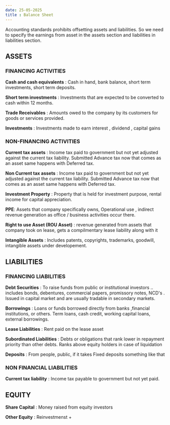 ```yaml
---
date: 25-05-2025
title : Balance Sheet
---
```


Accounting standards prohibits offsetting assets and liabilities. So we need to specify the earnings from asset in the assets section and liabilities in liabilities section.


## ASSETS

### FINANCING ACTIVITIES

**Cash and cash equivalents** : Cash in hand, bank balance, short term investments, short term deposits.

**Short term investments** : Investments that are expected to be converted to cash within 12 months.

**Trade Receivables** : Amounts owed to the company by its customers for goods or services provided.

**Investments** : Investments made to earn interest , dividend , capital gains 



### NON-FINANCING ACTIVITIES 

**Current tax assets** : Income tax paid to government but not yet adjusted against the current tax liability. Submitted Advance tax now that comes as an asset same happens with Deferred tax. 

**Non Current tax assets** : Income tax paid to government but not yet adjusted against the current tax liability. Submitted Advance tax now that comes as an asset same happens with Deferred tax.

**Investment Property** : Property that is held for investment purpose, rental income for capital appreciation.

**PPE**: Assets that company specifically owns, Operational use , indirect revenue generation as office / business activities occur there.

**Right to use Asset (ROU Asset)** : revenue generated from assets that company took on lease, gets a compilmentary lease liability along with it 

**Intangible Assets** : Includes patents, copyrights, trademarks, goodwill, intangible assets under developement. 




## LIABILITIES


### FINANCING LIABILITIES

**Debt Securities** : To raise funds from public or institutional investors .. includes bonds, debentures, commercial papers, promissory notes, NCD's . Issued in capital market and are usually tradable in secondary markets.

**Borrowings** : Loans or funds borrowed directly from banks ,financial institutions, or others. Term loans, cash credit, working capital loans, external borrowings. 


**Lease Liabilities** : Rent paid on the lease asset 


**Subordinated Liabilities** : Debts or obligations that rank lower in repayment priority than other debts. Ranks above equity holders in case of liquidation 


**Deposits** : From people, public, if it takes Fixed deposits something like that  


### NON FINANCIAL LIABILITIES


**Current tax liability** : Income tax payable to government but not yet paid.



## EQUITY 

**Share Capital** : Money raised from equity investors  

**Other Equity** : Reinvestmenst + 

